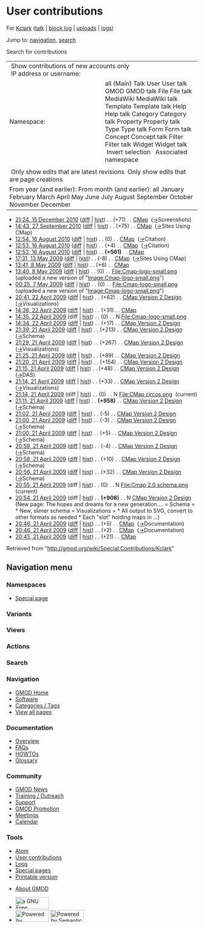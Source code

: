 <div id="mw-page-base" class="noprint">

</div>

<div id="mw-head-base" class="noprint">

</div>

<div id="content" class="mw-body" role="main">

<span id="top"></span>

<div id="mw-js-message" style="display:none;">

</div>



# <span dir="auto">User contributions</span>

<div id="bodyContent">

<div id="contentSub">

For <a
href="/mediawiki/index.php?title=User:Kclark&amp;action=edit&amp;redlink=1"
class="new" title="User:Kclark (page does not exist)">Kclark</a> (<a
href="/mediawiki/index.php?title=User_talk:Kclark&amp;action=edit&amp;redlink=1"
class="new" title="User talk:Kclark (page does not exist)">talk</a> \|
[block
log](/mediawiki/index.php?title=Special:Log/block&page=User%3AKclark "Special:Log/block")
\| [uploads](/wiki/Special:ListFiles/Kclark "Special:ListFiles/Kclark")
\| [logs](/wiki/Special:Log/Kclark "Special:Log/Kclark"))

</div>

<div id="jump-to-nav" class="mw-jump">

Jump to: [navigation](#mw-navigation), [search](#p-search)

</div>

<div id="mw-content-text">

Search for contributions

<table class="mw-contributions-table">
<colgroup>
<col style="width: 50%" />
<col style="width: 50%" />
</colgroup>
<tbody>
<tr class="odd">
<td colspan="2"> Show contributions of new accounts only<br />
 IP address or username:</td>
</tr>
<tr class="even">
<td class="mw-label">Namespace:</td>
<td>all (Main) Talk User User talk GMOD GMOD talk File File talk
MediaWiki MediaWiki talk Template Template talk Help Help talk Category
Category talk Property Property talk Type Type talk Form Form talk
Concept Concept talk Filter Filter talk Widget Widget talk  
 Invert selection 
 Associated namespace </td>
</tr>
<tr class="odd">
<td colspan="2"></td>
</tr>
<tr class="even">
<td colspan="2"> Only show edits that are latest revisions
 Only show edits that are page creations</td>
</tr>
<tr class="odd">
<td colspan="2">From year (and earlier): From month (and earlier): all
January February March April May June July August September October
November December</td>
</tr>
</tbody>
</table>

- <a href="/mediawiki/index.php?title=CMap&amp;oldid=16140"
  class="mw-changeslist-date" title="CMap">21:24, 15 December 2010</a>
  ([diff](/mediawiki/index.php?title=CMap&diff=prev&oldid=16140 "CMap")
  \| [hist](/mediawiki/index.php?title=CMap&action=history "CMap"))
  <span class="mw-changeslist-separator">. .</span>
  <span class="mw-plusminus-pos" dir="ltr"
  title="5,846 bytes after change">(+71)</span>‎
  <span class="mw-changeslist-separator">. .</span>
  <a href="/wiki/CMap" class="mw-contributions-title"
  title="CMap">CMap</a> ‎
  <span class="comment">([→](/wiki/CMap#Screenshots "CMap")‎<span dir="auto"><span class="autocomment">Screenshots</span></span>)</span>
- <a href="/mediawiki/index.php?title=CMap&amp;oldid=14606"
  class="mw-changeslist-date" title="CMap">14:43, 27 September 2010</a>
  ([diff](/mediawiki/index.php?title=CMap&diff=prev&oldid=14606 "CMap")
  \| [hist](/mediawiki/index.php?title=CMap&action=history "CMap"))
  <span class="mw-changeslist-separator">. .</span>
  <span class="mw-plusminus-pos" dir="ltr"
  title="6,000 bytes after change">(+75)</span>‎
  <span class="mw-changeslist-separator">. .</span>
  <a href="/wiki/CMap" class="mw-contributions-title"
  title="CMap">CMap</a> ‎
  <span class="comment">([→](/wiki/CMap#Sites_Using_CMap "CMap")‎<span dir="auto"><span class="autocomment">Sites
  Using CMap</span></span>)</span>
- <a href="/mediawiki/index.php?title=CMap&amp;oldid=14181"
  class="mw-changeslist-date" title="CMap">12:54, 16 August 2010</a>
  ([diff](/mediawiki/index.php?title=CMap&diff=prev&oldid=14181 "CMap")
  \| [hist](/mediawiki/index.php?title=CMap&action=history "CMap"))
  <span class="mw-changeslist-separator">. .</span>
  <span class="mw-plusminus-null" dir="ltr"
  title="5,885 bytes after change">(0)</span>‎
  <span class="mw-changeslist-separator">. .</span>
  <a href="/wiki/CMap" class="mw-contributions-title"
  title="CMap">CMap</a> ‎
  <span class="comment">([→](/wiki/CMap#Citation "CMap")‎<span dir="auto"><span class="autocomment">Citation</span></span>)</span>
- <a href="/mediawiki/index.php?title=CMap&amp;oldid=14180"
  class="mw-changeslist-date" title="CMap">12:53, 16 August 2010</a>
  ([diff](/mediawiki/index.php?title=CMap&diff=prev&oldid=14180 "CMap")
  \| [hist](/mediawiki/index.php?title=CMap&action=history "CMap"))
  <span class="mw-changeslist-separator">. .</span>
  <span class="mw-plusminus-pos" dir="ltr"
  title="5,885 bytes after change">(+4)</span>‎
  <span class="mw-changeslist-separator">. .</span>
  <a href="/wiki/CMap" class="mw-contributions-title"
  title="CMap">CMap</a> ‎
  <span class="comment">([→](/wiki/CMap#Citation "CMap")‎<span dir="auto"><span class="autocomment">Citation</span></span>)</span>
- <a href="/mediawiki/index.php?title=CMap&amp;oldid=14179"
  class="mw-changeslist-date" title="CMap">12:53, 16 August 2010</a>
  ([diff](/mediawiki/index.php?title=CMap&diff=prev&oldid=14179 "CMap")
  \| [hist](/mediawiki/index.php?title=CMap&action=history "CMap"))
  <span class="mw-changeslist-separator">. .</span> **(+561)**‎
  <span class="mw-changeslist-separator">. .</span>
  <a href="/wiki/CMap" class="mw-contributions-title"
  title="CMap">CMap</a> ‎
- <a href="/mediawiki/index.php?title=CMap&amp;oldid=8304"
  class="mw-changeslist-date" title="CMap">17:31, 13 May 2009</a>
  ([diff](/mediawiki/index.php?title=CMap&diff=prev&oldid=8304 "CMap")
  \| [hist](/mediawiki/index.php?title=CMap&action=history "CMap"))
  <span class="mw-changeslist-separator">. .</span>
  <span class="mw-plusminus-neg" dir="ltr"
  title="4,806 bytes after change">(-8)</span>‎
  <span class="mw-changeslist-separator">. .</span>
  <a href="/wiki/CMap" class="mw-contributions-title"
  title="CMap">CMap</a> ‎
  <span class="comment">([→](/wiki/CMap#Sites_Using_CMap "CMap")‎<span dir="auto"><span class="autocomment">Sites
  Using CMap</span></span>)</span>
- <a href="/mediawiki/index.php?title=CMap&amp;oldid=8300"
  class="mw-changeslist-date" title="CMap">13:41, 8 May 2009</a>
  ([diff](/mediawiki/index.php?title=CMap&diff=prev&oldid=8300 "CMap")
  \| [hist](/mediawiki/index.php?title=CMap&action=history "CMap"))
  <span class="mw-changeslist-separator">. .</span>
  <span class="mw-plusminus-pos" dir="ltr"
  title="4,814 bytes after change">(+6)</span>‎
  <span class="mw-changeslist-separator">. .</span>
  <a href="/wiki/CMap" class="mw-contributions-title"
  title="CMap">CMap</a> ‎
- <a
  href="/mediawiki/index.php?title=File:Cmap-logo-small.png&amp;oldid=8299"
  class="mw-changeslist-date" title="File:Cmap-logo-small.png">13:40, 8
  May 2009</a>
  ([diff](/mediawiki/index.php?title=File:Cmap-logo-small.png&diff=prev&oldid=8299 "File:Cmap-logo-small.png")
  \|
  [hist](/mediawiki/index.php?title=File:Cmap-logo-small.png&action=history "File:Cmap-logo-small.png"))
  <span class="mw-changeslist-separator">. .</span>
  <span class="mw-plusminus-null" dir="ltr"
  title="0 bytes after change">(0)</span>‎
  <span class="mw-changeslist-separator">. .</span>
  <a href="/wiki/File:Cmap-logo-small.png" class="mw-contributions-title"
  title="File:Cmap-logo-small.png">File:Cmap-logo-small.png</a> ‎
  <span class="comment">(uploaded a new version of
  "[Image:Cmap-logo-small.png](/wiki/File:Cmap-logo-small.png "File:Cmap-logo-small.png")")</span>
- <a
  href="/mediawiki/index.php?title=File:Cmap-logo-small.png&amp;oldid=8289"
  class="mw-changeslist-date" title="File:Cmap-logo-small.png">00:25, 7
  May 2009</a>
  ([diff](/mediawiki/index.php?title=File:Cmap-logo-small.png&diff=prev&oldid=8289 "File:Cmap-logo-small.png")
  \|
  [hist](/mediawiki/index.php?title=File:Cmap-logo-small.png&action=history "File:Cmap-logo-small.png"))
  <span class="mw-changeslist-separator">. .</span>
  <span class="mw-plusminus-null" dir="ltr"
  title="0 bytes after change">(0)</span>‎
  <span class="mw-changeslist-separator">. .</span>
  <a href="/wiki/File:Cmap-logo-small.png" class="mw-contributions-title"
  title="File:Cmap-logo-small.png">File:Cmap-logo-small.png</a> ‎
  <span class="comment">(uploaded a new version of
  "[Image:Cmap-logo-small.png](/wiki/File:Cmap-logo-small.png "File:Cmap-logo-small.png")")</span>
- <a
  href="/mediawiki/index.php?title=CMap_Version_2_Design&amp;oldid=8256"
  class="mw-changeslist-date" title="CMap Version 2 Design">20:41, 22
  April 2009</a>
  ([diff](/mediawiki/index.php?title=CMap_Version_2_Design&diff=prev&oldid=8256 "CMap Version 2 Design")
  \|
  [hist](/mediawiki/index.php?title=CMap_Version_2_Design&action=history "CMap Version 2 Design"))
  <span class="mw-changeslist-separator">. .</span>
  <span class="mw-plusminus-pos" dir="ltr"
  title="2,784 bytes after change">(+62)</span>‎
  <span class="mw-changeslist-separator">. .</span>
  <a href="/wiki/CMap_Version_2_Design" class="mw-contributions-title"
  title="CMap Version 2 Design">CMap Version 2 Design</a> ‎
  <span class="comment">([→](/wiki/CMap_Version_2_Design#Visualizations "CMap Version 2 Design")‎<span dir="auto"><span class="autocomment">Visualizations</span></span>)</span>
- <a href="/mediawiki/index.php?title=CMap&amp;oldid=8250"
  class="mw-changeslist-date" title="CMap">14:36, 22 April 2009</a>
  ([diff](/mediawiki/index.php?title=CMap&diff=prev&oldid=8250 "CMap")
  \| [hist](/mediawiki/index.php?title=CMap&action=history "CMap"))
  <span class="mw-changeslist-separator">. .</span>
  <span class="mw-plusminus-pos" dir="ltr"
  title="4,808 bytes after change">(+31)</span>‎
  <span class="mw-changeslist-separator">. .</span>
  <a href="/wiki/CMap" class="mw-contributions-title"
  title="CMap">CMap</a> ‎
- <a
  href="/mediawiki/index.php?title=File:Cmap-logo-small.png&amp;oldid=8249"
  class="mw-changeslist-date" title="File:Cmap-logo-small.png">14:35, 22
  April 2009</a> (diff \|
  [hist](/mediawiki/index.php?title=File:Cmap-logo-small.png&action=history "File:Cmap-logo-small.png"))
  <span class="mw-changeslist-separator">. .</span>
  <span class="mw-plusminus-null" dir="ltr"
  title="0 bytes after change">(0)</span>‎
  <span class="mw-changeslist-separator">. .</span> N
  <a href="/wiki/File:Cmap-logo-small.png" class="mw-contributions-title"
  title="File:Cmap-logo-small.png">File:Cmap-logo-small.png</a> ‎
- <a
  href="/mediawiki/index.php?title=CMap_Version_2_Design&amp;oldid=8248"
  class="mw-changeslist-date" title="CMap Version 2 Design">14:34, 22
  April 2009</a>
  ([diff](/mediawiki/index.php?title=CMap_Version_2_Design&diff=prev&oldid=8248 "CMap Version 2 Design")
  \|
  [hist](/mediawiki/index.php?title=CMap_Version_2_Design&action=history "CMap Version 2 Design"))
  <span class="mw-changeslist-separator">. .</span>
  <span class="mw-plusminus-pos" dir="ltr"
  title="2,722 bytes after change">(+17)</span>‎
  <span class="mw-changeslist-separator">. .</span>
  <a href="/wiki/CMap_Version_2_Design" class="mw-contributions-title"
  title="CMap Version 2 Design">CMap Version 2 Design</a> ‎
- <a
  href="/mediawiki/index.php?title=CMap_Version_2_Design&amp;oldid=8245"
  class="mw-changeslist-date" title="CMap Version 2 Design">21:39, 21
  April 2009</a>
  ([diff](/mediawiki/index.php?title=CMap_Version_2_Design&diff=prev&oldid=8245 "CMap Version 2 Design")
  \|
  [hist](/mediawiki/index.php?title=CMap_Version_2_Design&action=history "CMap Version 2 Design"))
  <span class="mw-changeslist-separator">. .</span>
  <span class="mw-plusminus-pos" dir="ltr"
  title="2,705 bytes after change">(+213)</span>‎
  <span class="mw-changeslist-separator">. .</span>
  <a href="/wiki/CMap_Version_2_Design" class="mw-contributions-title"
  title="CMap Version 2 Design">CMap Version 2 Design</a> ‎
  <span class="comment">([→](/wiki/CMap_Version_2_Design#Schema "CMap Version 2 Design")‎<span dir="auto"><span class="autocomment">Schema</span></span>)</span>
- <a
  href="/mediawiki/index.php?title=CMap_Version_2_Design&amp;oldid=8244"
  class="mw-changeslist-date" title="CMap Version 2 Design">21:29, 21
  April 2009</a>
  ([diff](/mediawiki/index.php?title=CMap_Version_2_Design&diff=prev&oldid=8244 "CMap Version 2 Design")
  \|
  [hist](/mediawiki/index.php?title=CMap_Version_2_Design&action=history "CMap Version 2 Design"))
  <span class="mw-changeslist-separator">. .</span>
  <span class="mw-plusminus-pos" dir="ltr"
  title="2,492 bytes after change">(+267)</span>‎
  <span class="mw-changeslist-separator">. .</span>
  <a href="/wiki/CMap_Version_2_Design" class="mw-contributions-title"
  title="CMap Version 2 Design">CMap Version 2 Design</a> ‎
  <span class="comment">([→](/wiki/CMap_Version_2_Design#Visualizations "CMap Version 2 Design")‎<span dir="auto"><span class="autocomment">Visualizations</span></span>)</span>
- <a
  href="/mediawiki/index.php?title=CMap_Version_2_Design&amp;oldid=8243"
  class="mw-changeslist-date" title="CMap Version 2 Design">21:25, 21
  April 2009</a>
  ([diff](/mediawiki/index.php?title=CMap_Version_2_Design&diff=prev&oldid=8243 "CMap Version 2 Design")
  \|
  [hist](/mediawiki/index.php?title=CMap_Version_2_Design&action=history "CMap Version 2 Design"))
  <span class="mw-changeslist-separator">. .</span>
  <span class="mw-plusminus-pos" dir="ltr"
  title="2,225 bytes after change">(+89)</span>‎
  <span class="mw-changeslist-separator">. .</span>
  <a href="/wiki/CMap_Version_2_Design" class="mw-contributions-title"
  title="CMap Version 2 Design">CMap Version 2 Design</a> ‎
- <a
  href="/mediawiki/index.php?title=CMap_Version_2_Design&amp;oldid=8242"
  class="mw-changeslist-date" title="CMap Version 2 Design">21:20, 21
  April 2009</a>
  ([diff](/mediawiki/index.php?title=CMap_Version_2_Design&diff=prev&oldid=8242 "CMap Version 2 Design")
  \|
  [hist](/mediawiki/index.php?title=CMap_Version_2_Design&action=history "CMap Version 2 Design"))
  <span class="mw-changeslist-separator">. .</span>
  <span class="mw-plusminus-pos" dir="ltr"
  title="2,136 bytes after change">(+154)</span>‎
  <span class="mw-changeslist-separator">. .</span>
  <a href="/wiki/CMap_Version_2_Design" class="mw-contributions-title"
  title="CMap Version 2 Design">CMap Version 2 Design</a> ‎
- <a
  href="/mediawiki/index.php?title=CMap_Version_2_Design&amp;oldid=8241"
  class="mw-changeslist-date" title="CMap Version 2 Design">21:15, 21
  April 2009</a>
  ([diff](/mediawiki/index.php?title=CMap_Version_2_Design&diff=prev&oldid=8241 "CMap Version 2 Design")
  \|
  [hist](/mediawiki/index.php?title=CMap_Version_2_Design&action=history "CMap Version 2 Design"))
  <span class="mw-changeslist-separator">. .</span>
  <span class="mw-plusminus-pos" dir="ltr"
  title="1,982 bytes after change">(+48)</span>‎
  <span class="mw-changeslist-separator">. .</span>
  <a href="/wiki/CMap_Version_2_Design" class="mw-contributions-title"
  title="CMap Version 2 Design">CMap Version 2 Design</a> ‎
  <span class="comment">([→](/wiki/CMap_Version_2_Design#DAS "CMap Version 2 Design")‎<span dir="auto"><span class="autocomment">DAS</span></span>)</span>
- <a
  href="/mediawiki/index.php?title=CMap_Version_2_Design&amp;oldid=8240"
  class="mw-changeslist-date" title="CMap Version 2 Design">21:14, 21
  April 2009</a>
  ([diff](/mediawiki/index.php?title=CMap_Version_2_Design&diff=prev&oldid=8240 "CMap Version 2 Design")
  \|
  [hist](/mediawiki/index.php?title=CMap_Version_2_Design&action=history "CMap Version 2 Design"))
  <span class="mw-changeslist-separator">. .</span>
  <span class="mw-plusminus-pos" dir="ltr"
  title="1,934 bytes after change">(+33)</span>‎
  <span class="mw-changeslist-separator">. .</span>
  <a href="/wiki/CMap_Version_2_Design" class="mw-contributions-title"
  title="CMap Version 2 Design">CMap Version 2 Design</a> ‎
  <span class="comment">([→](/wiki/CMap_Version_2_Design#Visualizations "CMap Version 2 Design")‎<span dir="auto"><span class="autocomment">Visualizations</span></span>)</span>
- <a href="/mediawiki/index.php?title=File:CMap_circos.png&amp;oldid=8239"
  class="mw-changeslist-date" title="File:CMap circos.png">21:14, 21 April
  2009</a> (diff \|
  [hist](/mediawiki/index.php?title=File:CMap_circos.png&action=history "File:CMap circos.png"))
  <span class="mw-changeslist-separator">. .</span>
  <span class="mw-plusminus-null" dir="ltr"
  title="0 bytes after change">(0)</span>‎
  <span class="mw-changeslist-separator">. .</span> N
  <a href="/wiki/File:CMap_circos.png" class="mw-contributions-title"
  title="File:CMap circos.png">File:CMap circos.png</a> ‎
  <span class="mw-uctop">(current)</span>
- <a
  href="/mediawiki/index.php?title=CMap_Version_2_Design&amp;oldid=8238"
  class="mw-changeslist-date" title="CMap Version 2 Design">21:11, 21
  April 2009</a>
  ([diff](/mediawiki/index.php?title=CMap_Version_2_Design&diff=prev&oldid=8238 "CMap Version 2 Design")
  \|
  [hist](/mediawiki/index.php?title=CMap_Version_2_Design&action=history "CMap Version 2 Design"))
  <span class="mw-changeslist-separator">. .</span> **(+958)**‎
  <span class="mw-changeslist-separator">. .</span>
  <a href="/wiki/CMap_Version_2_Design" class="mw-contributions-title"
  title="CMap Version 2 Design">CMap Version 2 Design</a> ‎
  <span class="comment">([→](/wiki/CMap_Version_2_Design#Schema "CMap Version 2 Design")‎<span dir="auto"><span class="autocomment">Schema</span></span>)</span>
- <a
  href="/mediawiki/index.php?title=CMap_Version_2_Design&amp;oldid=8237"
  class="mw-changeslist-date" title="CMap Version 2 Design">21:02, 21
  April 2009</a>
  ([diff](/mediawiki/index.php?title=CMap_Version_2_Design&diff=prev&oldid=8237 "CMap Version 2 Design")
  \|
  [hist](/mediawiki/index.php?title=CMap_Version_2_Design&action=history "CMap Version 2 Design"))
  <span class="mw-changeslist-separator">. .</span>
  <span class="mw-plusminus-neg" dir="ltr"
  title="943 bytes after change">(-5)</span>‎
  <span class="mw-changeslist-separator">. .</span>
  <a href="/wiki/CMap_Version_2_Design" class="mw-contributions-title"
  title="CMap Version 2 Design">CMap Version 2 Design</a> ‎
- <a
  href="/mediawiki/index.php?title=CMap_Version_2_Design&amp;oldid=8236"
  class="mw-changeslist-date" title="CMap Version 2 Design">21:00, 21
  April 2009</a>
  ([diff](/mediawiki/index.php?title=CMap_Version_2_Design&diff=prev&oldid=8236 "CMap Version 2 Design")
  \|
  [hist](/mediawiki/index.php?title=CMap_Version_2_Design&action=history "CMap Version 2 Design"))
  <span class="mw-changeslist-separator">. .</span>
  <span class="mw-plusminus-neg" dir="ltr"
  title="948 bytes after change">(-3)</span>‎
  <span class="mw-changeslist-separator">. .</span>
  <a href="/wiki/CMap_Version_2_Design" class="mw-contributions-title"
  title="CMap Version 2 Design">CMap Version 2 Design</a> ‎
  <span class="comment">([→](/wiki/CMap_Version_2_Design#Schema "CMap Version 2 Design")‎<span dir="auto"><span class="autocomment">Schema</span></span>)</span>
- <a
  href="/mediawiki/index.php?title=CMap_Version_2_Design&amp;oldid=8235"
  class="mw-changeslist-date" title="CMap Version 2 Design">21:00, 21
  April 2009</a>
  ([diff](/mediawiki/index.php?title=CMap_Version_2_Design&diff=prev&oldid=8235 "CMap Version 2 Design")
  \|
  [hist](/mediawiki/index.php?title=CMap_Version_2_Design&action=history "CMap Version 2 Design"))
  <span class="mw-changeslist-separator">. .</span>
  <span class="mw-plusminus-pos" dir="ltr"
  title="951 bytes after change">(+5)</span>‎
  <span class="mw-changeslist-separator">. .</span>
  <a href="/wiki/CMap_Version_2_Design" class="mw-contributions-title"
  title="CMap Version 2 Design">CMap Version 2 Design</a> ‎
  <span class="comment">([→](/wiki/CMap_Version_2_Design#Schema "CMap Version 2 Design")‎<span dir="auto"><span class="autocomment">Schema</span></span>)</span>
- <a
  href="/mediawiki/index.php?title=CMap_Version_2_Design&amp;oldid=8234"
  class="mw-changeslist-date" title="CMap Version 2 Design">20:59, 21
  April 2009</a>
  ([diff](/mediawiki/index.php?title=CMap_Version_2_Design&diff=prev&oldid=8234 "CMap Version 2 Design")
  \|
  [hist](/mediawiki/index.php?title=CMap_Version_2_Design&action=history "CMap Version 2 Design"))
  <span class="mw-changeslist-separator">. .</span>
  <span class="mw-plusminus-neg" dir="ltr"
  title="946 bytes after change">(-4)</span>‎
  <span class="mw-changeslist-separator">. .</span>
  <a href="/wiki/CMap_Version_2_Design" class="mw-contributions-title"
  title="CMap Version 2 Design">CMap Version 2 Design</a> ‎
  <span class="comment">([→](/wiki/CMap_Version_2_Design#Schema "CMap Version 2 Design")‎<span dir="auto"><span class="autocomment">Schema</span></span>)</span>
- <a
  href="/mediawiki/index.php?title=CMap_Version_2_Design&amp;oldid=8233"
  class="mw-changeslist-date" title="CMap Version 2 Design">20:58, 21
  April 2009</a>
  ([diff](/mediawiki/index.php?title=CMap_Version_2_Design&diff=prev&oldid=8233 "CMap Version 2 Design")
  \|
  [hist](/mediawiki/index.php?title=CMap_Version_2_Design&action=history "CMap Version 2 Design"))
  <span class="mw-changeslist-separator">. .</span>
  <span class="mw-plusminus-pos" dir="ltr"
  title="950 bytes after change">(+10)</span>‎
  <span class="mw-changeslist-separator">. .</span>
  <a href="/wiki/CMap_Version_2_Design" class="mw-contributions-title"
  title="CMap Version 2 Design">CMap Version 2 Design</a> ‎
  <span class="comment">([→](/wiki/CMap_Version_2_Design#Schema "CMap Version 2 Design")‎<span dir="auto"><span class="autocomment">Schema</span></span>)</span>
- <a
  href="/mediawiki/index.php?title=CMap_Version_2_Design&amp;oldid=8232"
  class="mw-changeslist-date" title="CMap Version 2 Design">20:56, 21
  April 2009</a>
  ([diff](/mediawiki/index.php?title=CMap_Version_2_Design&diff=prev&oldid=8232 "CMap Version 2 Design")
  \|
  [hist](/mediawiki/index.php?title=CMap_Version_2_Design&action=history "CMap Version 2 Design"))
  <span class="mw-changeslist-separator">. .</span>
  <span class="mw-plusminus-pos" dir="ltr"
  title="940 bytes after change">(+32)</span>‎
  <span class="mw-changeslist-separator">. .</span>
  <a href="/wiki/CMap_Version_2_Design" class="mw-contributions-title"
  title="CMap Version 2 Design">CMap Version 2 Design</a> ‎
  <span class="comment">([→](/wiki/CMap_Version_2_Design#Schema "CMap Version 2 Design")‎<span dir="auto"><span class="autocomment">Schema</span></span>)</span>
- <a
  href="/mediawiki/index.php?title=File:Cmap_2.0_schema.png&amp;oldid=8231"
  class="mw-changeslist-date" title="File:Cmap 2.0 schema.png">20:55, 21
  April 2009</a> (diff \|
  [hist](/mediawiki/index.php?title=File:Cmap_2.0_schema.png&action=history "File:Cmap 2.0 schema.png"))
  <span class="mw-changeslist-separator">. .</span>
  <span class="mw-plusminus-null" dir="ltr"
  title="0 bytes after change">(0)</span>‎
  <span class="mw-changeslist-separator">. .</span> N
  <a href="/wiki/File:Cmap_2.0_schema.png" class="mw-contributions-title"
  title="File:Cmap 2.0 schema.png">File:Cmap 2.0 schema.png</a> ‎
  <span class="mw-uctop">(current)</span>
- <a
  href="/mediawiki/index.php?title=CMap_Version_2_Design&amp;oldid=8230"
  class="mw-changeslist-date" title="CMap Version 2 Design">20:54, 21
  April 2009</a> (diff \|
  [hist](/mediawiki/index.php?title=CMap_Version_2_Design&action=history "CMap Version 2 Design"))
  <span class="mw-changeslist-separator">. .</span> **(+908)**‎
  <span class="mw-changeslist-separator">. .</span> N
  <a href="/wiki/CMap_Version_2_Design" class="mw-contributions-title"
  title="CMap Version 2 Design">CMap Version 2 Design</a> ‎
  <span class="comment">(New page: The hopes and dreams for a new
  generation.... = Schema = \* New, slimer schema = Visualizations = \*
  All output to SVG, convert to other formats as needed \* Each "slot"
  holding maps in ...)</span>
- <a href="/mediawiki/index.php?title=CMap&amp;oldid=8229"
  class="mw-changeslist-date" title="CMap">20:46, 21 April 2009</a>
  ([diff](/mediawiki/index.php?title=CMap&diff=prev&oldid=8229 "CMap")
  \| [hist](/mediawiki/index.php?title=CMap&action=history "CMap"))
  <span class="mw-changeslist-separator">. .</span>
  <span class="mw-plusminus-pos" dir="ltr"
  title="4,777 bytes after change">(+5)</span>‎
  <span class="mw-changeslist-separator">. .</span>
  <a href="/wiki/CMap" class="mw-contributions-title"
  title="CMap">CMap</a> ‎
  <span class="comment">([→](/wiki/CMap#Documentation "CMap")‎<span dir="auto"><span class="autocomment">Documentation</span></span>)</span>
- <a href="/mediawiki/index.php?title=CMap&amp;oldid=8228"
  class="mw-changeslist-date" title="CMap">20:46, 21 April 2009</a>
  ([diff](/mediawiki/index.php?title=CMap&diff=prev&oldid=8228 "CMap")
  \| [hist](/mediawiki/index.php?title=CMap&action=history "CMap"))
  <span class="mw-changeslist-separator">. .</span>
  <span class="mw-plusminus-pos" dir="ltr"
  title="4,772 bytes after change">(+2)</span>‎
  <span class="mw-changeslist-separator">. .</span>
  <a href="/wiki/CMap" class="mw-contributions-title"
  title="CMap">CMap</a> ‎
  <span class="comment">([→](/wiki/CMap#Documentation "CMap")‎<span dir="auto"><span class="autocomment">Documentation</span></span>)</span>
- <a href="/mediawiki/index.php?title=CMap&amp;oldid=8227"
  class="mw-changeslist-date" title="CMap">20:45, 21 April 2009</a>
  ([diff](/mediawiki/index.php?title=CMap&diff=prev&oldid=8227 "CMap")
  \| [hist](/mediawiki/index.php?title=CMap&action=history "CMap"))
  <span class="mw-changeslist-separator">. .</span>
  <span class="mw-plusminus-pos" dir="ltr"
  title="4,770 bytes after change">(+21)</span>‎
  <span class="mw-changeslist-separator">. .</span>
  <a href="/wiki/CMap" class="mw-contributions-title"
  title="CMap">CMap</a> ‎

</div>

<div class="printfooter">

Retrieved from "<http://gmod.org/wiki/Special:Contributions/Kclark>"

</div>

<div id="catlinks" class="catlinks catlinks-allhidden">

</div>

<div class="visualClear">

</div>

</div>

</div>

<div id="mw-navigation">

## Navigation menu

<div id="mw-head">



<div id="left-navigation">

<div id="p-namespaces" class="vectorTabs" role="navigation"
aria-labelledby="p-namespaces-label">

### Namespaces

- <span id="ca-nstab-special">[Special
  page](/wiki/Special:Contributions/Kclark "This is a special page, you cannot edit the page itself")</span>

</div>

<div id="p-variants" class="vectorMenu emptyPortlet" role="navigation"
aria-labelledby="p-variants-label">

### 

### Variants[](#)

<div class="menu">

</div>

</div>

</div>

<div id="right-navigation">

<div id="p-views" class="vectorTabs emptyPortlet" role="navigation"
aria-labelledby="p-views-label">

### Views

</div>

<div id="p-cactions" class="vectorMenu emptyPortlet" role="navigation"
aria-labelledby="p-cactions-label">

### Actions[](#)

<div class="menu">

</div>

</div>

<div id="p-search" role="search">

### Search

<div id="simpleSearch">

</div>

</div>

</div>

</div>

<div id="mw-panel">

<div id="p-logo" role="banner">

<a href="/wiki/Main_Page"
style="background-image: url(http://gmod.org/images/GMOD-cogs.png);"
title="Visit the main page"></a>

</div>

<div id="p-Navigation" class="portal" role="navigation"
aria-labelledby="p-Navigation-label">

### Navigation

<div class="body">

- <span id="n-GMOD-Home">[GMOD Home](/wiki/Main_Page)</span>
- <span id="n-Software">[Software](/wiki/GMOD_Components)</span>
- <span id="n-Categories-.2F-Tags">[Categories /
  Tags](/wiki/Categories)</span>
- <span id="n-View-all-pages">[View all
  pages](/wiki/Special:AllPages)</span>

</div>

</div>

<div id="p-Documentation" class="portal" role="navigation"
aria-labelledby="p-Documentation-label">

### Documentation

<div class="body">

- <span id="n-Overview">[Overview](/wiki/Overview)</span>
- <span id="n-FAQs">[FAQs](/wiki/Category:FAQ)</span>
- <span id="n-HOWTOs">[HOWTOs](/wiki/Category:HOWTO)</span>
- <span id="n-Glossary">[Glossary](/wiki/Glossary)</span>

</div>

</div>

<div id="p-Community" class="portal" role="navigation"
aria-labelledby="p-Community-label">

### Community

<div class="body">

- <span id="n-GMOD-News">[GMOD News](/wiki/GMOD_News)</span>
- <span id="n-Training-.2F-Outreach">[Training /
  Outreach](/wiki/Training_and_Outreach)</span>
- <span id="n-Support">[Support](/wiki/Support)</span>
- <span id="n-GMOD-Promotion">[GMOD
  Promotion](/wiki/GMOD_Promotion)</span>
- <span id="n-Meetings">[Meetings](/wiki/Meetings)</span>
- <span id="n-Calendar">[Calendar](/wiki/Calendar)</span>

</div>

</div>

<div id="p-tb" class="portal" role="navigation"
aria-labelledby="p-tb-label">

### Tools

<div class="body">

- <span id="feedlinks"><a
  href="http://gmod.org/mediawiki/index.php?title=Special:Contributions/Kclark&amp;feed=atom"
  id="feed-atom" class="feedlink" rel="alternate"
  type="application/atom+xml" title="Atom feed for this page">Atom</a></span>
- <span id="t-contributions">[User
  contributions](/wiki/Special:Contributions/Kclark "A list of contributions of this user")</span>
- <span id="t-log">[Logs](/wiki/Special:Log/Kclark)</span>
- <span id="t-specialpages"><a href="/wiki/Special:SpecialPages" accesskey="q"
  title="A list of all special pages [q]">Special pages</a></span>
- <span id="t-print"><a
  href="/mediawiki/index.php?title=Special:Contributions/Kclark&amp;printable=yes"
  rel="alternate" accesskey="p"
  title="Printable version of this page [p]">Printable version</a></span>

</div>

</div>

</div>

</div>

<div id="footer" role="contentinfo">

- <span id="footer-places-about">[About
  GMOD](/wiki/GMOD:About "GMOD:About")</span>

<!-- -->

- <span id="footer-copyrightico">[<img src="http://www.gnu.org/graphics/gfdl-logo-small.png" width="88"
  height="31" alt="a GNU Free Documentation License" />](http://www.gnu.org/licenses/fdl-1.3.html)</span>
- <span id="footer-poweredbyico">[<img src="/mediawiki/skins/common/images/poweredby_mediawiki_88x31.png"
  width="88" height="31" alt="Powered by MediaWiki" />](//www.mediawiki.org/)
  [<img
  src="/mediawiki/extensions/SemanticMediaWiki/includes/../resources/images/smw_button.png"
  width="88" height="31" alt="Powered by Semantic MediaWiki" />](https://www.semantic-mediawiki.org/wiki/Semantic_MediaWiki)</span>

<div style="clear:both">

</div>

</div>

